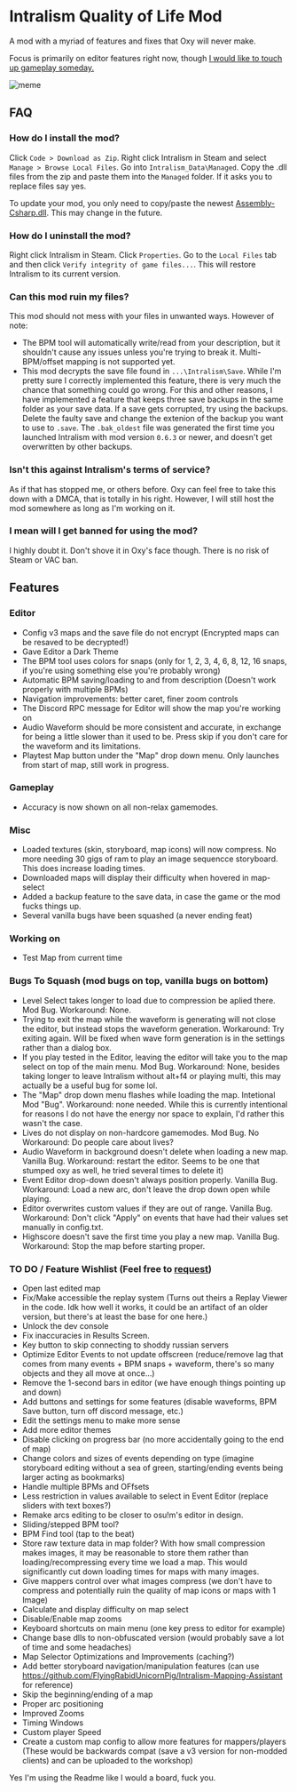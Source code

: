 # Intralism Quality of Life Mod
A mod with a myriad of features and fixes that Oxy will never make.

Focus is primarily on editor features right now, though [I would like to touch up gameplay someday.](https://cdn.discordapp.com/attachments/646553696821444609/905530596632191066/91adfe01e7.png)

![meme](https://cdn.discordapp.com/attachments/592268952265293824/910555214732488804/20211117071911_1.jpg)

## FAQ
### How do I install the mod?
Click `Code > Download as Zip`. Right click Intralism in Steam and select `Manage > Browse Local Files`. Go into `Intralism_Data\Managed`. Copy the .dll files from the zip and paste them into the `Managed` folder. If it asks you to replace files say yes.

To update your mod, you only need to copy/paste the newest [Assembly-Csharp.dll](https://github.com/FlyingRabidUnicornPig/IntralismQoLMod/raw/main/Assembly-CSharp.dll). This may change in the future.

### How do I uninstall the mod?
Right click Intralism in Steam. Click `Properties`. Go to the `Local Files` tab and then click `Verify integrity of game files...`. This will restore Intralism to its current version.

### Can this mod ruin my files?
This mod should not mess with your files in unwanted ways. However of note:
- The BPM tool will automatically write/read from your description, but it shouldn't cause any issues unless you're trying to break it. Multi-BPM/offset mapping is not supported yet.
- This mod decrypts the save file found in `...\Intralism\Save`. While I'm pretty sure I correctly implemented this feature, there is very much the chance that something could go wrong. For this and other reasons, I have implemented a feature that keeps three save backups in the same folder as your save data. If a save gets corrupted, try using the backups. Delete the faulty save and change the extenion of the backup you want to use to `.save`. The `.bak_oldest` file was generated the first time you launched Intralism with mod version `0.6.3` or newer, and doesn't get overwritten by other backups.

### Isn't this against Intralism's terms of service?
As if that has stopped me, or others before. Oxy can feel free to take this down with a DMCA, that is totally in his right. However, I will still host the mod somewhere as long as I'm working on it.

### I mean will I get banned for using the mod?
I highly doubt it. Don't shove it in Oxy's face though. There is no risk of Steam or VAC ban.

## Features
### Editor
- Config v3 maps and the save file do not encrypt (Encrypted maps can be resaved to be decrypted!)
- Gave Editor a Dark Theme
- The BPM tool uses colors for snaps (only for 1, 2, 3, 4, 6, 8, 12, 16 snaps, if you're using something else you're probably wrong)
- Automatic BPM saving/loading to and from description (Doesn't work properly with multiple BPMs)
- Navigation improvements: better caret, finer zoom controls
- The Discord RPC message for Editor will show the map you're working on
- Audio Waveform should be more consistent and accurate, in exchange for being a little slower than it used to be. Press skip if you don't care for the waveform and its limitations.
- Playtest Map button under the "Map" drop down menu. Only launches from start of map, still work in progress.

### Gameplay
- Accuracy is now shown on all non-relax gamemodes.

### Misc
- Loaded textures (skin, storyboard, map icons) will now compress. No more needing 30 gigs of ram to play an image sequencce storyboard. This does increase loading times.
- Downloaded maps will display their difficulty when hovered in map-select
- Added a backup feature to the save data, in case the game or the mod fucks things up.
- Several vanilla bugs have been squashed (a never ending feat)

### Working on
- Test Map from current time

### Bugs To Squash (mod bugs on top, vanilla bugs on bottom)
- Level Select takes longer to load due to compression be aplied there. Mod Bug. Workaround: None.
- Trying to exit the map while the waveform is generating will not close the editor, but instead stops the waveform generation. Workaround: Try exiting again. Will be fixed when wave form generation is in the settings rather than a dialog box.
- If you play tested in the Editor, leaving the editor will take you to the map select on top of the main menu. Mod Bug. Workaround: None, besides taking longer to leave Intralism without alt+f4 or playing multi, this may actually be a useful bug for some lol.
- The "Map" drop down menu flashes while loading the map. Intetional Mod "Bug". Workaround: none needed. While this is currently intentional for reasons I do not have the energy nor space to explain, I'd rather this wasn't the case.
- Lives do not display on non-hardcore gamemodes. Mod Bug. No Workaround: Do people care about lives?
- Audio Waveform in background doesn't delete when loading a new map. Vanilla Bug. Workaround: restart the editor. Seems to be one that stumped oxy as well, he tried several times to delete it)
- Event Editor drop-down doesn't always position properly. Vanilla Bug. Workaround: Load a new arc, don't leave the drop down open while playing.
- Editor overwrites custom values if they are out of range. Vanilla Bug. Workaround: Don't click "Apply" on events that have had their values set manually in config.txt.
- Highscore doesn't save the first time you play a new map. Vanilla Bug. Workaround: Stop the map before starting proper.


### TO DO / Feature Wishlist (Feel free to [request](https://github.com/FlyingRabidUnicornPig/IntralismQoLMod/issues))
- Open last edited map
- Fix/Make accessible the replay system (Turns out theirs a Replay Viewer in the code. Idk how well it works, it could be an artifact of an older version, but there's at least the base for one here.)
- Unlock the dev console
- Fix inaccuracies in Results Screen.
- Key button to skip connecting to shoddy russian servers
- Optimize Editor Events to not update offscreen (reduce/remove lag that comes from many events + BPM snaps + waveform, there's so many objects and they all move at once...)
- Remove the 1-second bars in editor (we have enough things pointing up and down)
- Add buttons and settings for some features (disable waveforms, BPM Save button, turn off discord message, etc.)
- Edit the settings menu to make more sense
- Add more editor themes
- Disable clicking on progress bar (no more accidentally going to the end of map)
- Change colors and sizes of events depending on type (imagine storyboard editing without a sea of green, starting/ending events being larger acting as bookmarks)
- Handle multiple BPMs and OFfsets
- Less restriction in values available to select in Event Editor (replace sliders with text boxes?)
- Remake arcs editing to be closer to osu!m's editor in design.
- Sliding/stepped BPM tool?
- BPM Find tool (tap to the beat)
- Store raw texture data in map folder? With how small compression makes images, it may be reasonable to store them rather than loading/recompressing every time we load a map. This would significantly cut down loading times for maps with many images.
- Give mappers control over what images compress (we don't have to compress and potentially ruin the quality of map icons or maps with 1 Image)
- Calculate and display difficulty on map select
- Disable/Enable map zooms
- Keyboard shortcuts on main menu (one key press to editor for example)
- Change base dlls to non-obfuscated version (would probably save a lot of time and some headaches)
- Map Selector Optimizations and Improvements (caching?)
- Add better storyboard navigation/manipulation features (can use https://github.com/FlyingRabidUnicornPig/Intralism-Mapping-Assistant for reference)
- Skip the beginning/ending of a map
- Proper arc positioning
- Improved Zooms
- Timing Windows
- Custom player Speed
- Create a custom map config to allow more features for mappers/players (These would be backwards compat (save a v3 version for non-modded clients) and can be uploaded to the workshop)

Yes I'm using the Readme like I would a board, fuck you.
